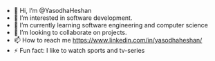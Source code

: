 - 👋 Hi, I’m @YasodhaHeshan
- 👀 I’m interested in software development.
- 🌱 I’m currently learning software engineering and computer science
- 💞️ I’m looking to collaborate on projects.
- 📫 How to reach me https://www.linkedin.com/in/yasodhaheshan/
- ⚡ Fun fact: I like to watch sports and tv-series

<!---
YasodhaHeshan/YasodhaHeshan is a ✨ special ✨ repository because its `README.md` (this file) appears on your GitHub profile.
You can click the Preview link to take a look at your changes.
--->
